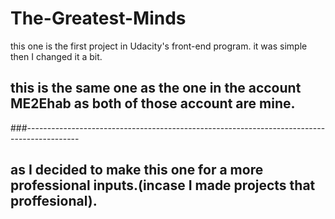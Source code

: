 # The-Greatest-Minds
this one is the first project in Udacity's front-end  program. it was simple then I changed it a bit.

## this is the same one as the one in the account ME2Ehab as both of those account are mine.
###-------------------------------------------------------------------------------------------
## as I decided to make this one for a more professional inputs.(incase I made projects that proffesional).

